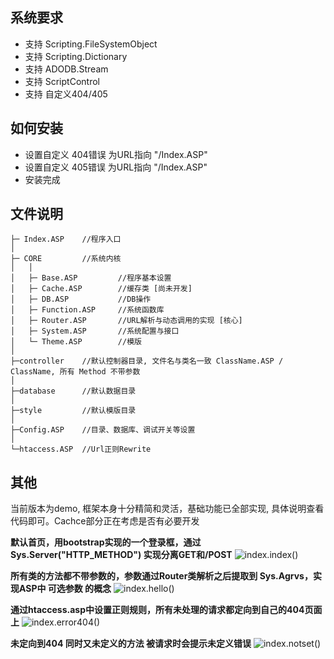 系统要求
-----
* 支持 Scripting.FileSystemObject
* 支持 Scripting.Dictionary
* 支持 ADODB.Stream
* 支持 ScriptControl
* 支持 自定义404/405

如何安装
-----
* 设置自定义 404错误 为URL指向 "/Index.ASP"
* 设置自定义 405错误 为URL指向 "/Index.ASP"
* 安装完成


文件说明
-----
    ├─ Index.ASP    //程序入口
	│ 
    ├─ CORE         //系统内核
	│   │
	│   ├─ Base.ASP         //程序基本设置
	│   ├─ Cache.ASP        //缓存类 [尚未开发]
	│   ├─ DB.ASP           //DB操作
	│   ├─ Function.ASP     //系统函数库
	│   ├─ Router.ASP       //URL解析与动态调用的实现 [核心]
	│   ├─ System.ASP       //系统配置与接口
	│   └─ Theme.ASP        //模版
	│ 
    ├─controller    //默认控制器目录, 文件名与类名一致 ClassName.ASP / ClassName, 所有 Method 不带参数
	│ 
    ├─database      //默认数据目录
	│ 
    ├─style         //默认模版目录
	│ 
    ├─Config.ASP    //目录、数据库、调试开关等设置
	│ 
    └─htaccess.ASP  //Url正则Rewrite

其他
-----
当前版本为demo, 框架本身十分精简和灵活，基础功能已全部实现, 具体说明查看代码即可。Cachce部分正在考虑是否有必要开发

**默认首页，用bootstrap实现的一个登录框，通过 Sys.Server("HTTP_METHOD") 实现分离GET和/POST**
![index.index()](https://raw.github.com/superos/asp404/master/snap-1.png "index")

**所有类的方法都不带参数的，参数通过Router类解析之后提取到 Sys.Agrvs，实现ASP中 可选参数 的概念**
![index.hello()](https://raw.github.com/superos/asp404/master/snap-2.png "hello/jason && hello/")

**通过htaccess.asp中设置正则规则，所有未处理的请求都定向到自己的404页面上**
![index.error404()](https://raw.github.com/superos/asp404/master/snap-3.png "404 Error")

**未定向到404 同时又未定义的方法 被请求时会提示未定义错误**
![index.notset()](https://raw.github.com/superos/asp404/master/snap-4.png "undefined class.method")
